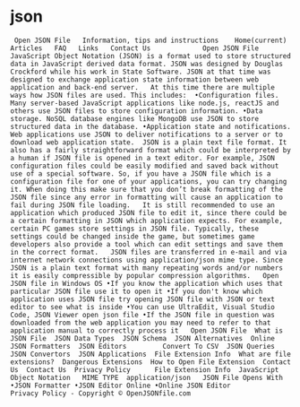 # json
     Open JSON File   Information, tips and instructions    Home(current)   Articles   FAQ   Links   Contact Us             Open JSON File         JavaScript Object Notation (JSON) is a format used to store structured data in JavaScript derived data format. JSON was designed by Douglas Crockford while his work in State Software. JSON at that time was designed to exchange application state information between web application and back-end server.   At this time there are multiple ways how JSON files are used. This includes:  •Configuration files. Many server-based JavaScript applications like node.js, reactJS and others use JSON files to store configuration information. •Data storage. NoSQL database engines like MongoDB use JSON to store structured data in the database. •Application state and notifications. Web applications use JSON to deliver notifications to a server or to download web application state.  JSON is a plain text file format. It also has a fairly straightforward format which could be interpreted by a human if JSON file is opened in a text editor. For example, JSON configuration files could be easily modified and saved back without use of a special software. So, if you have a JSON file which is a configuration file for one of your applications, you can try changing it. When doing this make sure that you don’t break formatting of the JSON file since any error in formatting will cause an application to fail during JSON file loading.   It is still recommended to use an application which produced JSON file to edit it, since there could be a certain formatting in JSON which application expects. For example, certain PC games store settings in JSON file. Typically, these settings could be changed inside the game, but sometimes game developers also provide a tool which can edit settings and save them in the correct format.   JSON files are transferred in e-mail and via internet network connections using application/json mime type. Since JSON is a plain text format with many repeating words and/or numbers it is easily compressible by popular compression algorithms.   Open JSON file in Windows OS •If you know the application which uses that particular JSON file use it to open it •If you don't know which application uses JSON file try opening JSON file with JSON or text editor to see what is inside •You can use UltraEdit, Visual Studio Code, JSON Viewer open json file •If the JSON file in question was downloaded from the web application you may need to refer to that application manual to correctly process it   Open JSON File  What is JSON File  JSON Data Types  JSON Schema  JSON Alternatives  Online JSON Formatters  JSON Editors         Convert To CSV  JSON Queries  JSON Convertors  JSON Applications  File Extension Info  What are file extensions?  Dangerous Extensions  How to Open File Extension  Contact Us  Contact Us  Privacy Policy      File Extension Info  JavaScript Object Notation   MIME TYPE  application/json   JSON File Opens With  •JSON Formatter •JSON Editor Online •Online JSON Editor                                                                                                                                                                      Privacy Policy - Copyright © OpenJSONfile.com     
